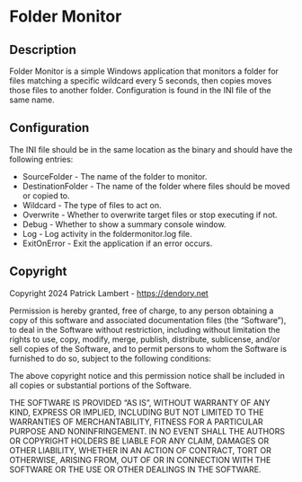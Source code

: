 # Folder Monitor

## Description

Folder Monitor is a simple Windows application that monitors a folder for files matching a specific wildcard every 5 seconds, then copies moves those files to another folder. Configuration is found in the INI file of the same name.


## Configuration

The INI file should be in the same location as the binary and should have the following entries:

* SourceFolder - The name of the folder to monitor.
* DestinationFolder - The name of the folder where files should be moved or copied to.
* Wildcard - The type of files to act on.
* Overwrite - Whether to overwrite target files or stop executing if not.
* Debug - Whether to show a summary console window.
* Log - Log activity in the foldermonitor.log file.
* ExitOnError - Exit the application if an error occurs.


## Copyright

Copyright 2024 Patrick Lambert - https://dendory.net

Permission is hereby granted, free of charge, to any person obtaining a copy of this software and associated documentation files (the “Software”), to deal in the Software without restriction, including without limitation the rights to use, copy, modify, merge, publish, distribute, sublicense, and/or sell copies of the Software, and to permit persons to whom the Software is furnished to do so, subject to the following conditions:

The above copyright notice and this permission notice shall be included in all copies or substantial portions of the Software.

THE SOFTWARE IS PROVIDED “AS IS”, WITHOUT WARRANTY OF ANY KIND, EXPRESS OR IMPLIED, INCLUDING BUT NOT LIMITED TO THE WARRANTIES OF MERCHANTABILITY, FITNESS FOR A PARTICULAR PURPOSE AND NONINFRINGEMENT. IN NO EVENT SHALL THE AUTHORS OR COPYRIGHT HOLDERS BE LIABLE FOR ANY CLAIM, DAMAGES OR OTHER LIABILITY, WHETHER IN AN ACTION OF CONTRACT, TORT OR OTHERWISE, ARISING FROM, OUT OF OR IN CONNECTION WITH THE SOFTWARE OR THE USE OR OTHER DEALINGS IN THE SOFTWARE.
